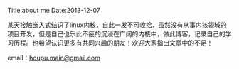 Title:about me
Date:2013-12-07


某天接触嵌入式结识了linux内核，自此一发不可收拾，虽然没有从事内核领域的项目开发，但是自己也乐此不疲的沉浸在广阔的内核中，做此博客，记录自己的学习历程。也希望认识更多有共同兴趣的朋友！欢迎大家指出文章中的不足！

email：houpu.main@gmail.com





